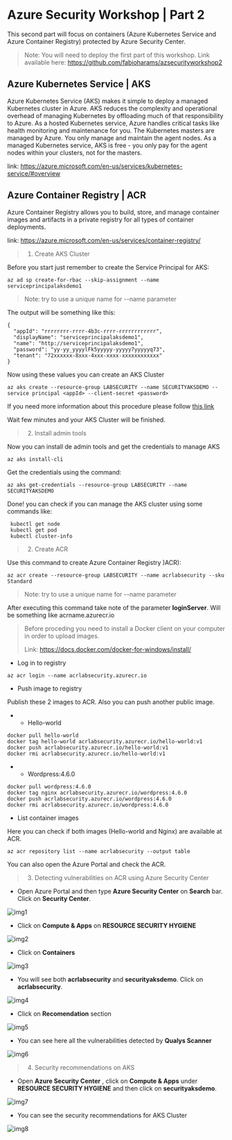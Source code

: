# Azure Security Workshop | Part 2
This second part will focus on containers (Azure Kubernetes Service and Azure Container Registry) protected by Azure Security Center.

> Note: You will need to deploy the first part of this workshop. Link available here: https://github.com/fabioharams/azsecurityworkshop2

## Azure Kubernetes Service | AKS ##
Azure Kubernetes Service (AKS) makes it simple to deploy a managed Kubernetes cluster in Azure. AKS reduces the complexity and operational overhead of managing Kubernetes by offloading much of that responsibility to Azure. As a hosted Kubernetes service, Azure handles critical tasks like health monitoring and maintenance for you. The Kubernetes masters are managed by Azure. You only manage and maintain the agent nodes. As a managed Kubernetes service, AKS is free - you only pay for the agent nodes within your clusters, not for the masters.

link: https://azure.microsoft.com/en-us/services/kubernetes-service/#overview

## Azure Container Registry | ACR ##
Azure Container Registry allows you to build, store, and manage container images and artifacts in a private registry for all types of container deployments.

link: https://azure.microsoft.com/en-us/services/container-registry/


> 1. Create AKS Cluster

Before you start just remember to create the Service Principal for AKS:

```
az ad sp create-for-rbac --skip-assignment --name serviceprincipalaksdemo1
```
> Note: try to use a unique name for --name parameter

The output will be something like this:

```
{
  "appId": "rrrrrrrr-rrrr-4b3c-rrrr-rrrrrrrrrrrr",
  "displayName": "serviceprincipalaksdemo1",
  "name": "http://serviceprincipalaksdemo1",
  "password": "yy-yy_yyyylFk5yyyyy-yyyyy7yyyyyq73",
  "tenant": "72xxxxxx-8xxx-4xxx-xxxx-xxxxxxxxxxxx"
}
```

Now using these values you can create an AKS Cluster

```
az aks create --resource-group LABSECURITY --name SECURITYAKSDEMO --service principal <appId> --client-secret <password>
```

If you need more information about this procedure please follow [this link](https://docs.microsoft.com/en-us/azure/aks/kubernetes-service-principal)

Wait few minutes and your AKS Cluster will be finished. 

> 2. Install admin tools

Now you can install de admin tools and get the credentials to manage AKS

```
az aks install-cli
```

Get the credentials using the command:

```
az aks get-credentials --resource-group LABSECURITY --name SECURITYAKSDEMO
```

Done! you can check if you can manage the AKS cluster using some commands like:

```
 kubectl get node
 kubectl get pod
 kubectl cluster-info
 ```

 > 2. Create ACR

 Use this command to create Azure Container Registry )ACR):

```
az acr create --resource-group LABSECURITY --name acrlabsecurity --sku Standard
```
> Note: try to use a unique name for --name parameter

After executing this command take note of the parameter **loginServer**. Will be something like acrname.azurecr.io

> Before proceding you need to install a Docker client on your computer in order to upload images.
>  
> Link: https://docs.docker.com/docker-for-windows/install/


- Log in to registry

```
az acr login --name acrlabsecurity.azurecr.io
```

- Push image to registry

Publish these 2 images to ACR. Also you can push another public image.

- - Hello-world
```
docker pull hello-world
docker tag hello-world acrlabsecurity.azurecr.io/hello-world:v1
docker push acrlabsecurity.azurecr.io/hello-world:v1
docker rmi acrlabsecurity.azurecr.io/hello-world:v1
```

- - Wordpress:4.6.0


```
docker pull wordpress:4.6.0
docker tag nginx acrlabsecurity.azurecr.io/wordpress:4.6.0
docker push acrlabsecurity.azurecr.io/wordpress:4.6.0
docker rmi acrlabsecurity.azurecr.io/wordpress:4.6.0
```

- List container images

Here you can check if both images (Hello-world and Nginx) are available at ACR.

```
az acr repository list --name acrlabsecurity --output table
```
You can also open the Azure Portal and check the ACR.

> 3. Detecting vulnerabilities on ACR using Azure Security Center

- Open Azure Portal and then type **Azure Security Center** on **Search** bar. Click on **Security Center**. 

![img1](/img/img1.png)

- Click on **Compute & Apps** on **RESOURCE SECURITY HYGIENE**

![img2](/img/img2.png)

- Click on **Containers**

![img3](/img/img3.png)

- You will see both **acrlabsecurity** and **securityaksdemo**. Click on **acrlabsecurity**.

![img4](/img/img4.png)

- Click on **Recomendation** section

![img5](/img/img5.png)

- You can see here all the vulnerabilities detected by **Qualys Scanner**

![img6](/img/img6.png)


> 4. Security recommendations on AKS

- Open **Azure Security Center** , click on **Compute & Apps** under **RESOURCE SECURITY HYGIENE** and then click on **securityaksdemo**.

![img7](/img/img7.png)

- You can see the security recommendations for AKS Cluster

![img8](/img/img8.png)

















